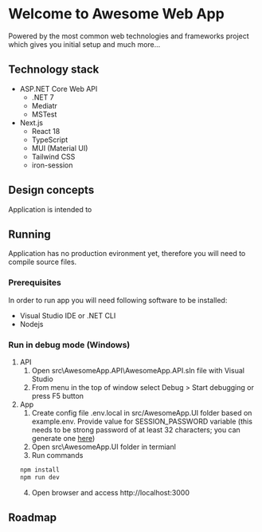# Welcome to Awesome Web App

Powered by the most common web technologies and frameworks project which gives you initial setup and much more...

## Technology stack

- ASP.NET Core Web API
  - .NET 7
  - Mediatr
  - MSTest
- Next.js
  - React 18
  - TypeScript
  - MUI (Material UI)
  - Tailwind CSS
  - iron-session

## Design concepts

Application is intended to 

## Running

Application has no production evironment yet, therefore you will need to compile source files.

### Prerequisites

In order to run app you will need following software to be installed:
- Visual Studio IDE or .NET CLI
- Nodejs

### Run in debug mode (Windows)

1. API
    1. Open src\AwesomeApp.API\AwesomeApp.API.sln file with Visual Studio
    2. From menu in the top of window select Debug > Start debugging or press F5 button
2. App
    1. Create config file .env.local in src/AwesomeApp.UI folder based on example.env. Provide value for SESSION_PASSWORD variable (this needs to be strong password of at least 32 characters; you can generate one [here](https://1password.com/password-generator/))
    2. Open src\AwesomeApp.UI folder in termianl
    3. Run commands 
    ``` bash
    npm install
    npm run dev
    ```
    4. Open browser and access http://localhost:3000

## Roadmap